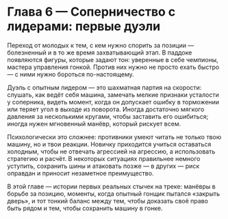 # Глава 6 — Соперничество с лидерами: первые дуэли

Переход от молодых к тем, с кем нужно спорить за позиции — болезненный и в то же время захватывающий этап. В паддоке появляются фигуры, которые задают тон: уверенные в себе чемпионы, мастера управления гонкой. Против них нужно не просто ехать быстро — с ними нужно бороться по-настоящему.

Дуэль с опытным лидером — это шахматная партия на скорости: слушать, как ведёт себя машина, замечать мелкие признаки усталости у соперника, видеть момент, когда он допускает ошибку в торможении или теряет угол в выходе из поворота. Иногда достаточно мягкого давления за несколькими кругами, чтобы заставить его ошибиться; иногда нужен мгновенный манёвр, который рискует всем.

Психологически это сложнее: противники умеют читать не только твою машину, но и твои реакции. Новичку приходится учиться оставаться холодным, чтобы не отвечать агрессией на агрессию, а использовать стратегию и расчёт. В некоторых ситуациях правильнее немного уступить, сохранить шины и атаковать позже — в других — риск оправдан и приносит незаметное преимущество.

В этой главе — истории первых реальных стычек на треке: манёвры в борьбе за позицию, моменты, когда опытный гонщик пытался «закрыть дверь», и тот тонкий баланс между тем, чтобы доказать своё право быть рядом и тем, чтобы сохранить машину в гонке.

